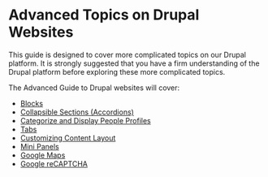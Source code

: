 # Advanced Topics on Drupal Websites

This guide is designed to cover more complicated topics on our Drupal platform. It is strongly suggested that you have a firm understanding of the Drupal platform before exploring these more complicated topics.

The Advanced Guide to Drupal websites will cover:
* [Blocks](features/howto-blocks.md)
* [Collapsible Sections (Accordions)](features/howto-accordion.md)
* [Categorize and Display People Profiles](features/howto-categorizeandDisplayingprofiles.md)
* [Tabs](features/howto-tabs.md)
* [Customizing Content Layout](customizingpage.md)
* [Mini Panels](features/howto-minipanels.md)
* [Google Maps](GoogleMaps.md)
* [Google reCAPTCHA](recaptcha.md)
